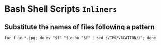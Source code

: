 # Bash Shell Scripts `Inliners`


## Substitute the names of files following a pattern
```console
for f in *.jpg; do mv "$f" "$(echo "$f" | sed s/IMG/VACATION/)"; done
```
